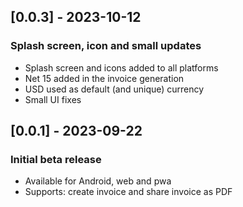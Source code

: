 ## [0.0.3] - 2023-10-12

### Splash screen, icon and small updates

- Splash screen and icons added to all platforms
- Net 15 added in the invoice generation
- USD used as default (and unique) currency
- Small UI fixes


## [0.0.1] - 2023-09-22

### Initial beta release

- Available for Android, web and pwa
- Supports: create invoice and share invoice as PDF
